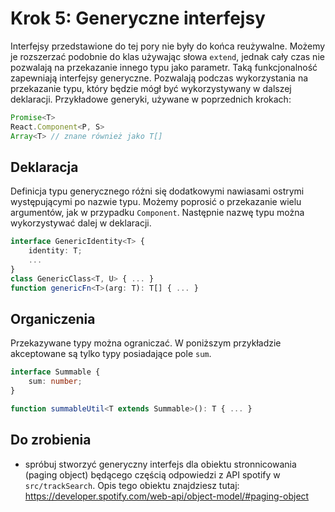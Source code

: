 # Krok 5: Generyczne interfejsy

Interfejsy przedstawione do tej pory nie były do końca reużywalne. Możemy je rozszerzać podobnie do klas używając słowa `extend`, jednak cały czas nie pozwalają na przekazanie innego typu jako parametr. Taką funkcjonalność zapewniają interfejsy generyczne. Pozwalają podczas wykorzystania na przekazanie typu, który będzie mógł być wykorzystywany w dalszej deklaracji. Przykładowe generyki, używane w poprzednich krokach:

```ts
Promise<T>
React.Component<P, S>
Array<T> // znane również jako T[]
```

## Deklaracja
Definicja typu generycznego różni się dodatkowymi nawiasami ostrymi występującymi po nazwie typu. Możemy poprosić o przekazanie wielu argumentów, jak w przypadku `Component`. Następnie nazwę typu można wykorzystywać dalej w deklaracji.

```ts
interface GenericIdentity<T> {
    identity: T;
    ...
}
class GenericClass<T, U> { ... }
function genericFn<T>(arg: T): T[] { ... }
```

## Organiczenia

Przekazywane typy można ograniczać. W poniższym przykładzie akceptowane są tylko typy posiadające pole `sum`.

```ts
interface Summable {
    sum: number;
}

function summableUtil<T extends Summable>(): T { ... }
```

## Do zrobienia

- spróbuj stworzyć generyczny interfejs dla obiektu stronnicowania (paging object) będącego częścią odpowiedzi z API spotify w `src/trackSearch`. Opis tego obiektu znajdziesz tutaj: https://developer.spotify.com/web-api/object-model/#paging-object
